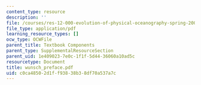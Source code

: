 ```yaml
---
content_type: resource
description: ''
file: /courses/res-12-000-evolution-of-physical-oceanography-spring-2007/c0ca48502d1ff93838b38df70a537a7c_wunsch_preface.pdf
file_type: application/pdf
learning_resource_types: []
ocw_type: OCWFile
parent_title: Textbook Components
parent_type: SupplementalResourceSection
parent_uid: 1e409023-7e0c-1f1f-5d44-36060a10ad5c
resourcetype: Document
title: wunsch_preface.pdf
uid: c0ca4850-2d1f-f938-38b3-8df70a537a7c
---
```

